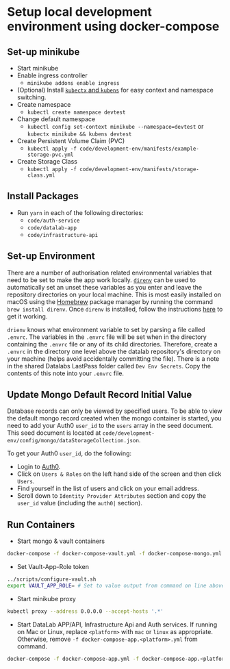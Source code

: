 # Setup local development environment using docker-compose

## Set-up minikube

* Start minikube
* Enable ingress controller
  * `minikube addons enable ingress`
* (Optional) Install [`kubectx` and `kubens`](https://github.com/ahmetb/kubectx)
  for easy context and namespace switching.
* Create namespace
  * `kubectl create namespace devtest`
* Change default namespace
  * `kubectl config set-context minikube --namespace=devtest`
    or `kubectx minikube && kubens devtest`
* Create Persistent Volume Claim (PVC)
  * `kubectl apply -f code/development-env/manifests/example-storage-pvc.yml`
* Create Storage Class
  * `kubectl apply -f code/development-env/manifests/storage-class.yml`

## Install Packages

* Run `yarn` in each of the following directories:
  * `code/auth-service`
  * `code/datalab-app`
  * `code/infrastructure-api`

## Set-up Environment

There are a number of authorisation related environmental variables that need to be set
to make the app work locally. [`direnv`](https://direnv.net) can be used to
automatically set an unset these variables as you enter and leave the repository
directories on your local machine. This is most easily installed on macOS using the
[Homebrew](https://brew.sh) package manager by running the command
`brew install direnv`. Once `direnv` is installed, follow the instructions
[here](https://direnv.net/docs/hook.md) to get it working.

`drienv` knows what environment variable to set by parsing a file called `.envrc`.
The variables in the `.envrc` file will be set when in the directory containing the
`.envrc` file or any of its child directories. Therefore, create a `.envrc` in the
directory one level above the datalab repository's directory on your machine (helps
avoid accidentally committing the file). There is a note in the shared Datalabs
LastPass folder called `Dev Env Secrets`. Copy the contents of this note into your
`.envrc` file.

## Update Mongo Default Record Initial Value

Database records can only be viewed by specified users. To be able to view the default
mongo record created when the mongo container is started, you need to add your Auth0
`user_id` to the `users` array in the seed document. This seed document is located at
`code/development-env/config/mongo/dataStorageCollection.json`.

To get your Auth0 `user_id`, do the following:  

* Login to [Auth0](https://manage.auth0.com).
* Click on `Users & Roles` on the left hand side of the screen and then click `Users`.
* Find yourself in the list of users and click on your email address.
* Scroll down to `Identity Provider Attributes` section and copy the `user_id` value
  (including the `auth0|` section).

## Run Containers

* Start mongo & vault containers

```bash
docker-compose -f docker-compose-vault.yml -f docker-compose-mongo.yml up -d
```

* Set Vault-App-Role token

```bash
../scripts/configure-vault.sh
export VAULT_APP_ROLE= # Set to value output from command on line above
```

* Start minikube proxy

```bash
kubectl proxy --address 0.0.0.0 --accept-hosts '.*'
```

* Start DataLab APP/API, Infrastructure Api and Auth services. If running on Mac or
  Linux, replace `<platform>` with `mac` or `linux` as appropriate. Otherwise, remove
  `-f docker-compose-app.<platform>.yml` from command.

```bash
docker-compose -f docker-compose-app.yml -f docker-compose-app.<platform>.yml up
```

